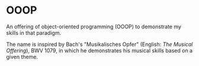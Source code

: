 # OOOP
An offering of object-oriented programming (OOOP) to demonstrate my skills in that paradigm.

The name is inspired by Bach's "Musikalisches Opfer" (English: _The Musical Offering_), BWV 1079, in which he demonstrates his musical skills based on a given theme.